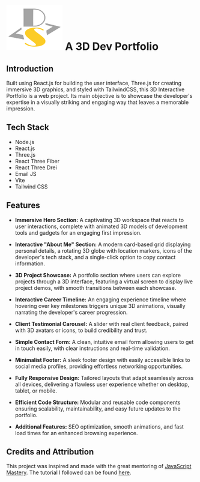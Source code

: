 # ![]()<img src="public/assets/ds-logo.svg" alt="Denitsa Slavkova" width="auto" height="120px" /> A 3D Dev Portfolio

## Introduction

Built using React.js for building the user interface, Three.js for creating immersive 3D graphics, and styled with TailwindCSS, this 3D Interactive Portfolio is a web project. Its main objective is to showcase the developer's expertise in a visually striking and engaging way that leaves a memorable impression.

## Tech Stack

- Node.js
- React.js
- Three.js
- React Three Fiber
- React Three Drei
- Email JS
- Vite
- Tailwind CSS

## Features

- **Immersive Hero Section:** A captivating 3D workspace that reacts to user interactions, complete with animated 3D models of development tools and gadgets for an engaging first impression.

- **Interactive "About Me" Section:** A modern card-based grid displaying personal details, a rotating 3D globe with location markers, icons of the developer's tech stack, and a single-click option to copy contact information.

- **3D Project Showcase:** A portfolio section where users can explore projects through a 3D interface, featuring a virtual screen to display live project demos, with smooth transitions between each showcase.

- **Interactive Career Timeline:** An engaging experience timeline where hovering over key milestones triggers unique 3D animations, visually narrating the developer's career progression.

- **Client Testimonial Carousel:** A slider with real client feedback, paired with 3D avatars or icons, to build credibility and trust.

- **Simple Contact Form:** A clean, intuitive email form allowing users to get in touch easily, with clear instructions and real-time validation.

- **Minimalist Footer:** A sleek footer design with easily accessible links to social media profiles, providing effortless networking opportunities.

- **Fully Responsive Design:** Tailored layouts that adapt seamlessly across all devices, delivering a flawless user experience whether on desktop, tablet, or mobile.

- **Efficient Code Structure:** Modular and reusable code components ensuring scalability, maintainability, and easy future updates to the portfolio.

- **Additional Features:** SEO optimization, smooth animations, and fast load times for an enhanced browsing experience.

## Credits and Attribution

This project was inspired and made with the great mentoring of [JavaScript Mastery](https://www.youtube.com/@javascriptmastery). The tutorial I followed can be found [here](https://youtu.be/kt0FrkQgw8w?si=IMRwrU9EdM_PA-NX).
